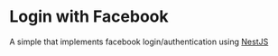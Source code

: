 # Login with Facebook

A simple that implements facebook login/authentication using [NestJS](https://nestjs.com/)
